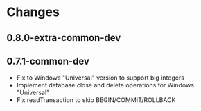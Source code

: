 # Changes

## 0.8.0-extra-common-dev

## 0.7.1-common-dev

- Fix to Windows "Universal" version to support big integers
- Implement database close and delete operations for Windows "Universal"
- Fix readTransaction to skip BEGIN/COMMIT/ROLLBACK
